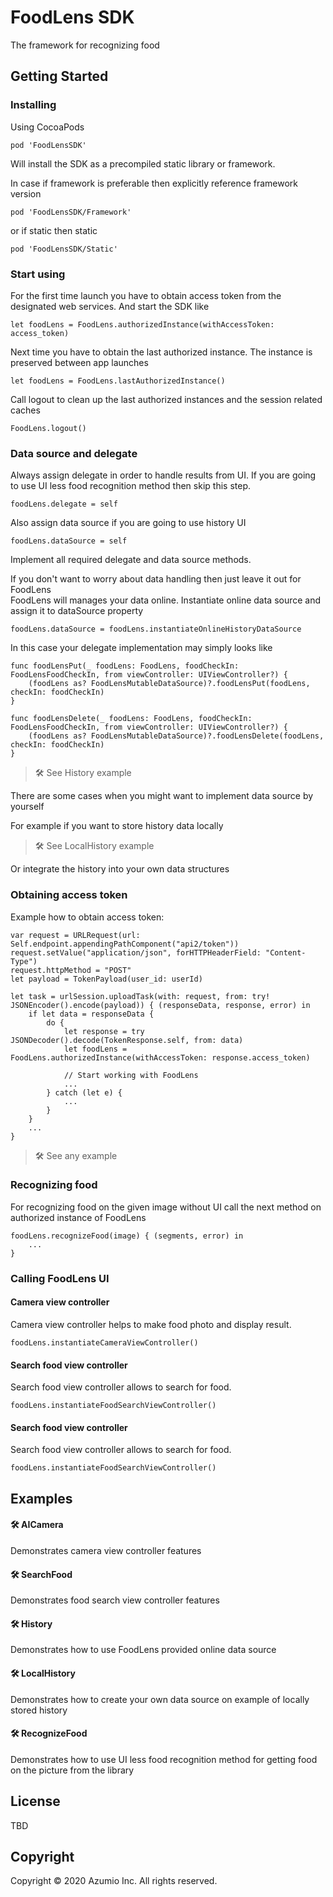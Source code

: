 # FoodLens SDK

The framework for recognizing food

## Getting Started


### Installing

Using CocoaPods

```
pod 'FoodLensSDK'
```

Will install the SDK as a precompiled static library or framework.

In case if framework is preferable then explicitly reference framework version

```
pod 'FoodLensSDK/Framework'
```

or if static then static

```
pod 'FoodLensSDK/Static'
```

### Start using

For the first time launch you have to obtain access token from the designated web services. And start the SDK like 

```
let foodLens = FoodLens.authorizedInstance(withAccessToken: access_token)
```

Next time you have to obtain the last authorized instance. The instance is preserved between app launches

```
let foodLens = FoodLens.lastAuthorizedInstance()
```

Call logout to clean up the last authorized instances and the session related caches

```
FoodLens.logout()
```


### Data source and delegate 

Always assign delegate in order to handle results from UI.
If you are going to use UI less food recognition method then skip this step.

```
foodLens.delegate = self
```

Also assign data source if you are going to use history UI 

```
foodLens.dataSource = self
```

Implement all required delegate and data source methods.

If you don't want to worry about data handling then just leave it out for FoodLens   
FoodLens will manages your data online.
Instantiate online data source and assign it to dataSource property

```
foodLens.dataSource = foodLens.instantiateOnlineHistoryDataSource
```

In this case your delegate implementation may simply looks like

```
func foodLensPut(_ foodLens: FoodLens, foodCheckIn: FoodLensFoodCheckIn, from viewController: UIViewController?) {
    (foodLens as? FoodLensMutableDataSource)?.foodLensPut(foodLens, checkIn: foodCheckIn)
}

func foodLensDelete(_ foodLens: FoodLens, foodCheckIn: FoodLensFoodCheckIn, from viewController: UIViewController?) {
    (foodLens as? FoodLensMutableDataSource)?.foodLensDelete(foodLens, checkIn: foodCheckIn)
}
```

> :hammer_and_wrench: See History example


There are some cases when you might want to implement data source by yourself  

For example if you want to store history data locally

> :hammer_and_wrench: See LocalHistory example


Or integrate the history into your own data structures


### Obtaining access token 

Example how to obtain access token:

```
var request = URLRequest(url: Self.endpoint.appendingPathComponent("api2/token"))
request.setValue("application/json", forHTTPHeaderField: "Content-Type")
request.httpMethod = "POST"
let payload = TokenPayload(user_id: userId)

let task = urlSession.uploadTask(with: request, from: try! JSONEncoder().encode(payload)) { (responseData, response, error) in
    if let data = responseData {
        do {
            let response = try JSONDecoder().decode(TokenResponse.self, from: data)
            let foodLens = FoodLens.authorizedInstance(withAccessToken: response.access_token)

            // Start working with FoodLens
            ...
        } catch (let e) {
            ...
        }
    }
    ...
}
```

> :hammer_and_wrench: See any example


### Recognizing food

For recognizing food on the given image without UI call the next method on authorized instance of FoodLens

```
foodLens.recognizeFood(image) { (segments, error) in
    ...
}
```
 


### Calling FoodLens UI

#### Camera view controller

Camera view controller helps to make food photo and display result.

```
foodLens.instantiateCameraViewController()
```

#### Search food view controller

Search food view controller allows to search for food.

```
foodLens.instantiateFoodSearchViewController()
```


#### Search food view controller

Search food view controller allows to search for food.

```
foodLens.instantiateFoodSearchViewController()
```




## Examples

#### :hammer_and_wrench: AICamera

Demonstrates camera view controller features

#### :hammer_and_wrench: SearchFood

Demonstrates food search view controller features

#### :hammer_and_wrench: History

Demonstrates how to use FoodLens provided online data source

#### :hammer_and_wrench: LocalHistory

Demonstrates how to create your own data source on example of locally stored history

#### :hammer_and_wrench: RecognizeFood

Demonstrates how to use UI less food recognition method for getting food on the picture from the library 



## License

TBD

## Copyright

Copyright © 2020 Azumio Inc. All rights reserved.

